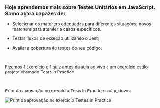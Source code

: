 ### Hoje aprendemos mais sobre Testes Unitários em JavaScript. Somo agora capazes de:

- Selecionar os matchers adequados para diferentes situações;
novos matchers para atender a casos específicos.

- Testar fluxos de exceção utilizando o Jest;

- Avaliar a cobertura de testes do seu código.
<br>

<p>Fizemos 1 exercício e 1 quiz antes da aula ao vivo e um exercício estilo projeto chamado Tests in Practice</p>
<br>

<p>Print da aprovação no exercício Tests in Practice :point_down:</p>
<img src="" alt="Print da aprovação no exercício Testes in Practice">
